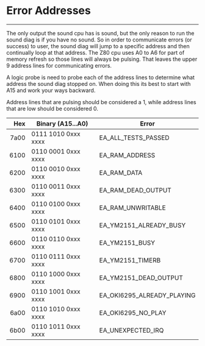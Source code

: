 # Error Addresses
---
The only output the sound cpu has is sound, but the only reason to run the sound diag is if you have no sound.  So in order to communicate errors (or success) to user, the sound diag will jump to a specific address and then continually loop at that address.  The Z80 cpu uses A0 to A6 for part of memory refresh so those lines will always be pulsing. That leaves the upper 9 address lines for communicating errors.

A logic probe is need to probe each of the address lines to determine what address the sound diag stopped on.  When doing this its best to start with A15 and work your ways backward.

Address lines that are pulsing should be considered a 1, while address lines that are low should be considered 0.

|  Hex |   Binary (A15...A0) | Error |
|-----:|---------------------|-------|
| 7a00 | 0111 1010 0xxx xxxx | EA_ALL_TESTS_PASSED |
| 6100 | 0110 0001 0xxx xxxx | EA_RAM_ADDRESS |
| 6200 | 0110 0010 0xxx xxxx | EA_RAM_DATA |
| 6300 | 0110 0011 0xxx xxxx | EA_RAM_DEAD_OUTPUT |
| 6400 | 0110 0100 0xxx xxxx | EA_RAM_UNWRITABLE |
| 6500 | 0110 0101 0xxx xxxx | EA_YM2151_ALREADY_BUSY |
| 6600 | 0110 0110 0xxx xxxx | EA_YM2151_BUSY |
| 6700 | 0110 0111 0xxx xxxx | EA_YM2151_TIMERB |
| 6800 | 0110 1000 0xxx xxxx | EA_YM2151_DEAD_OUTPUT |
| 6900 | 0110 1001 0xxx xxxx | EA_OKI6295_ALREADY_PLAYING |
| 6a00 | 0110 1010 0xxx xxxx | EA_OKI6295_NO_PLAY |
| 6b00 | 0110 1011 0xxx xxxx | EA_UNEXPECTED_IRQ |
